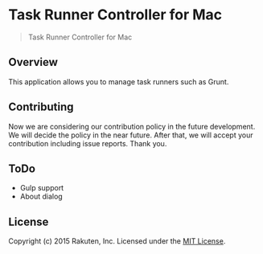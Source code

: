 # Task Runner Controller for Mac

> Task Runner Controller for Mac

## Overview

This application allows you to manage task runners such as Grunt.

## Contributing
Now we are considering our contribution policy in the future development.
We will decide the policy in the near future.
After that, we will accept your contribution including issue reports.
Thank you.

## ToDo

* Gulp support
* About dialog

## License
Copyright (c) 2015 Rakuten, Inc. Licensed under the [MIT License](LICENSE).
